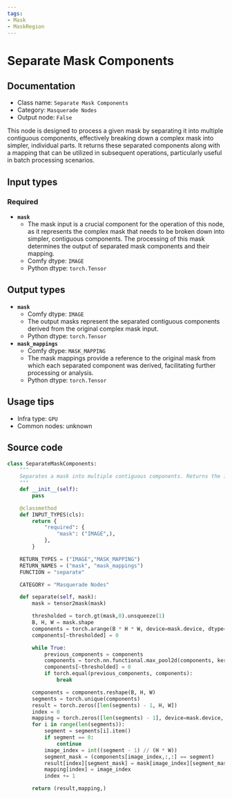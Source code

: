 ```yaml
---
tags:
- Mask
- MaskRegion
---
```


# Separate Mask Components
## Documentation
- Class name: `Separate Mask Components`
- Category: `Masquerade Nodes`
- Output node: `False`

This node is designed to process a given mask by separating it into multiple contiguous components, effectively breaking down a complex mask into simpler, individual parts. It returns these separated components along with a mapping that can be utilized in subsequent operations, particularly useful in batch processing scenarios.
## Input types
### Required
- **`mask`**
    - The mask input is a crucial component for the operation of this node, as it represents the complex mask that needs to be broken down into simpler, contiguous components. The processing of this mask determines the output of separated mask components and their mapping.
    - Comfy dtype: `IMAGE`
    - Python dtype: `torch.Tensor`
## Output types
- **`mask`**
    - Comfy dtype: `IMAGE`
    - The output masks represent the separated contiguous components derived from the original complex mask input.
    - Python dtype: `torch.Tensor`
- **`mask_mappings`**
    - Comfy dtype: `MASK_MAPPING`
    - The mask mappings provide a reference to the original mask from which each separated component was derived, facilitating further processing or analysis.
    - Python dtype: `torch.Tensor`
## Usage tips
- Infra type: `GPU`
- Common nodes: unknown


## Source code
```python
class SeparateMaskComponents:
    """
    Separates a mask into multiple contiguous components. Returns the individual masks created as well as a MASK_MAPPING which can be used in other nodes when dealing with batches.
    """
    def __init__(self):
        pass

    @classmethod
    def INPUT_TYPES(cls):
        return {
            "required": {
                "mask": ("IMAGE",),
            },
        }

    RETURN_TYPES = ("IMAGE","MASK_MAPPING")
    RETURN_NAMES = ("mask", "mask_mappings")
    FUNCTION = "separate"

    CATEGORY = "Masquerade Nodes"

    def separate(self, mask):
        mask = tensor2mask(mask)

        thresholded = torch.gt(mask,0).unsqueeze(1)
        B, H, W = mask.shape
        components = torch.arange(B * H * W, device=mask.device, dtype=mask.dtype).reshape(B, 1, H, W) + 1
        components[~thresholded] = 0

        while True:
            previous_components = components
            components = torch.nn.functional.max_pool2d(components, kernel_size=3, stride=1, padding=1)
            components[~thresholded] = 0
            if torch.equal(previous_components, components):
                break

        components = components.reshape(B, H, W)
        segments = torch.unique(components)
        result = torch.zeros([len(segments) - 1, H, W])
        index = 0
        mapping = torch.zeros([len(segments) - 1], device=mask.device, dtype=torch.int)
        for i in range(len(segments)):
            segment = segments[i].item()
            if segment == 0:
                continue
            image_index = int((segment - 1) // (H * W))
            segment_mask = (components[image_index,:,:] == segment)
            result[index][segment_mask] = mask[image_index][segment_mask]
            mapping[index] = image_index
            index += 1

        return (result,mapping,)

```
